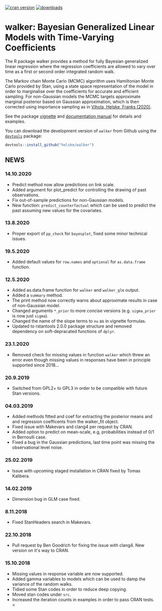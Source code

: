 [![cran version](https://www.r-pkg.org/badges/version/walker)](https://cran.r-project.org/package=walker)
[![downloads](https://cranlogs.r-pkg.org/badges/walker)](https://cranlogs.r-pkg.org/badges/walker)

walker: Bayesian Generalized Linear Models with Time-Varying Coefficients
==========================================================================

The R package walker provides a method for fully Bayesian generalized linear regression where the 
regression coefficients are allowed to vary over time as a first or second order integrated random walk. 

The Markov chain Monte Carlo (MCMC) algorithm uses Hamiltonian Monte Carlo provided by Stan, 
using a state space representation of the model in order to marginalise over the coefficients for accurate and efficient sampling.
For non-Gaussian models the MCMC targets approximate marginal posterior based on Gaussian approximation, which is then corrected using importance sampling as in [Vihola, Helske, Franks (2020)](https://arxiv.org/abs/1609.02541v6).

See the package [vignette](https://htmlpreview.github.io/?https://github.com/helske/walker/blob/master/walker_html/walker.html) and [documentation manual](https://cran.r-project.org/package=walker/walker.pdf) for details and examples.

You can download the development version of `walker` from Github using the [`devtools`](https://cran.r-project.org/package=devtools) package:

```R
devtools::install_github("helske/walker")
```

NEWS
---------------------------------------------
### 14.10.2020

* Predict method now allow predictions on link scale.
* Added argument for plot_predict for controlling the drawing of past observations.
* Fix out-of-sample predictions for non-Gaussian models.
* New function: `predict_counterfactual` which can be used to predict the past assuming new 
  values for the covariates.

### 13.8.2020

* Proper export of `pp_check` for `bayesplot`, fixed some minor technical issues.

### 19.5.2020

* Added default values for `row.names` and `optional` for `as.data.frame` function.

### 12.5.2020

* Added as.data.frame function for `walker` and `walker_glm` output.
* Added a `summary` method.
* The print method now correctly warns about approximate results in case of non-Gaussian model.
* Changed arguments `*_prior` to more concise versions (e.g. `sigma_prior` is now just `sigma`). 
* Changed the name of the slope terms to `nu` as in vignette formulas. 
* Updated to rstantools 2.0.0 package structure and removed dependency on soft-depracated functions of `dplyr`.

### 23.1.2020

* Removed check for missing values in function `walker` which threw an error even though missing values in responses have been in principle supported since 2018...

### 20.9.2019

* Switched from GPL2+ to GPL3 in order to be compatible with future Stan versions.

### 04.03.2019

* Added methods fitted and coef for extracting the posterior means and and regression coefficents from the 
  walker_fit object.
* Fixed issue with Makevars and clang4 per request by CRAN.
* Added option to predict on mean-scale, e.g, probabilities instead of 0/1 in Bernoulli case.
* Fixed a bug in the Gaussian predictions, last time point was missing the observational level noise.

### 25.02.2019

* Issue with upcoming staged installation in CRAN fixed by Tomas Kalibera.

### 14.02.2019

* Dimension bug in GLM case fixed.

### 8.11.2018

* Fixed StanHeaders search in Makevars. 

### 22.10.2018

* Pull request by Ben Goodrich for fixing the issue with clang4. New version on it's way to CRAN.

### 15.10.2018
* Missing values in response variable are now supported.
* Added gamma variables to models which can be used to damp the variance of the random walks. 
* Tidied some Stan codes in order to reduce deep copying.
* Moved stan codes under `src`.
* Increased the iteration counts in examples in order to pass CRAN tests.
<
